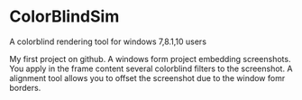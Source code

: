 # ColorBlindSim
A colorblind rendering tool for windows 7,8.1,10 users

My first project on github.
A windows form project embedding screenshots. You apply in the frame content several colorblind filters to the screenshot.
A alignment tool allows you to offset the screenshot due to the window fomr borders.


